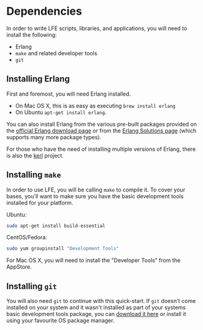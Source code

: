 # Dependencies

In order to write LFE scripts, libraries, and applications, you will need to install the following:

 * Erlang
 * `make` and related developer tools
 * `git`

## Installing Erlang

First and foremost, you will need Erlang installed.

 * On Mac OS X, this is as easy as executing `brew install erlang`
 * On Ubuntu `apt-get install erlang`.

You can also install Erlang from the various pre-built packages
provided on the <a href="http://www.erlang.org/download.html">official Erlang
download page</a> or from the
<a href="https://www.erlang-solutions.com/downloads/download-erlang-otp">Erlang
Solutions page</a> (which supports many more package types).

For those who have the need of installing multiple versions of Erlang, there is also the [kerl](https://github.com/spawngrid/kerl) project.

## Installing `make`

In order to use LFE, you will be calling `make` to compile it. To cover your bases, you'll want to make sure you have the basic development tools installed for your platform.

Ubuntu:

```bash
sudo apt-get install build-essential
```

CentOS/Fedora:

```bash
sudo yum groupinstall "Development Tools"
```

For Mac OS X, you will need to install the "Developer Tools" from the AppStore.

## Installing `git`

You will also need `git` to continue with this quick-start. If `git` doesn't come installed on your system and it wasn't installed as part of your systems basic development tools package, you can <a href="http://git-scm.com/downloads">download it here</a>
or install it using your favourite OS package manager.
